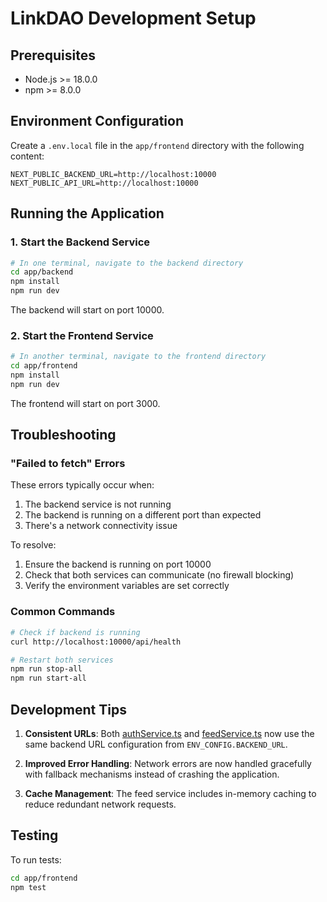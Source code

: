 # LinkDAO Development Setup

## Prerequisites
- Node.js >= 18.0.0
- npm >= 8.0.0

## Environment Configuration

Create a `.env.local` file in the `app/frontend` directory with the following content:

```
NEXT_PUBLIC_BACKEND_URL=http://localhost:10000
NEXT_PUBLIC_API_URL=http://localhost:10000
```

## Running the Application

### 1. Start the Backend Service
```bash
# In one terminal, navigate to the backend directory
cd app/backend
npm install
npm run dev
```

The backend will start on port 10000.

### 2. Start the Frontend Service
```bash
# In another terminal, navigate to the frontend directory
cd app/frontend
npm install
npm run dev
```

The frontend will start on port 3000.

## Troubleshooting

### "Failed to fetch" Errors
These errors typically occur when:
1. The backend service is not running
2. The backend is running on a different port than expected
3. There's a network connectivity issue

To resolve:
1. Ensure the backend is running on port 10000
2. Check that both services can communicate (no firewall blocking)
3. Verify the environment variables are set correctly

### Common Commands
```bash
# Check if backend is running
curl http://localhost:10000/api/health

# Restart both services
npm run stop-all
npm run start-all
```

## Development Tips

1. **Consistent URLs**: Both [authService.ts](file:///Users/bfguo/Dropbox/Mac/Documents/LinkDAO/app/frontend/src/services/authService.ts) and [feedService.ts](file:///Users/bfguo/Dropbox/Mac/Documents/LinkDAO/app/frontend/src/services/feedService.ts) now use the same backend URL configuration from `ENV_CONFIG.BACKEND_URL`.

2. **Improved Error Handling**: Network errors are now handled gracefully with fallback mechanisms instead of crashing the application.

3. **Cache Management**: The feed service includes in-memory caching to reduce redundant network requests.

## Testing

To run tests:
```bash
cd app/frontend
npm test
```